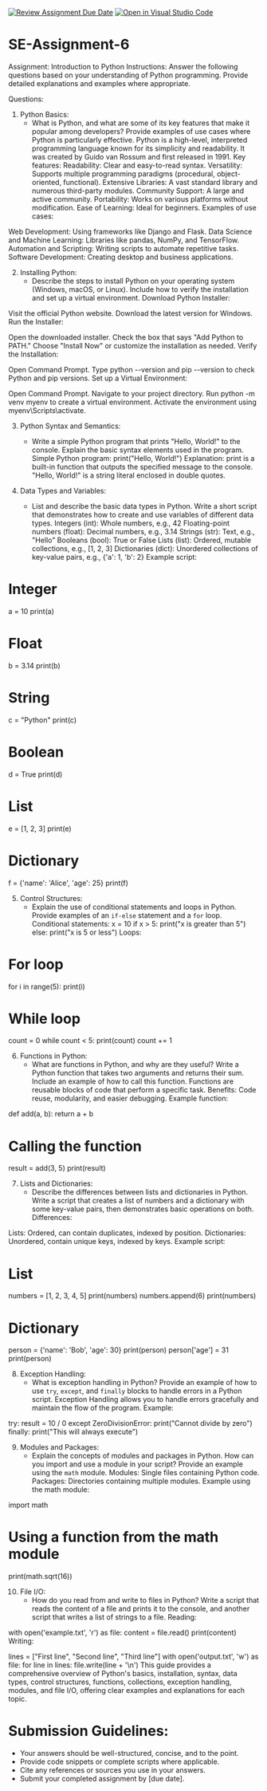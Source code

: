 [![Review Assignment Due Date](https://classroom.github.com/assets/deadline-readme-button-22041afd0340ce965d47ae6ef1cefeee28c7c493a6346c4f15d667ab976d596c.svg)](https://classroom.github.com/a/WfNmjXUk)
[![Open in Visual Studio Code](https://classroom.github.com/assets/open-in-vscode-2e0aaae1b6195c2367325f4f02e2d04e9abb55f0b24a779b69b11b9e10269abc.svg)](https://classroom.github.com/online_ide?assignment_repo_id=15281111&assignment_repo_type=AssignmentRepo)
# SE-Assignment-6
 Assignment: Introduction to Python
Instructions:
Answer the following questions based on your understanding of Python programming. Provide detailed explanations and examples where appropriate.

 Questions:

1. Python Basics:
   - What is Python, and what are some of its key features that make it popular among developers? Provide examples of use cases where Python is particularly effective.
   Python is a high-level, interpreted programming language known for its simplicity and readability. It was created by Guido van Rossum and first released in 1991.
Key features:
Readability: Clear and easy-to-read syntax.
Versatility: Supports multiple programming paradigms (procedural, object-oriented, functional).
Extensive Libraries: A vast standard library and numerous third-party modules.
Community Support: A large and active community.
Portability: Works on various platforms without modification.
Ease of Learning: Ideal for beginners.
Examples of use cases:

Web Development: Using frameworks like Django and Flask.
Data Science and Machine Learning: Libraries like pandas, NumPy, and TensorFlow.
Automation and Scripting: Writing scripts to automate repetitive tasks.
Software Development: Creating desktop and business applications.

2. Installing Python:
   - Describe the steps to install Python on your operating system (Windows, macOS, or Linux). Include how to verify the installation and set up a virtual environment.
  Download Python Installer:

Visit the official Python website.
Download the latest version for Windows.
Run the Installer:

Open the downloaded installer.
Check the box that says "Add Python to PATH."
Choose "Install Now" or customize the installation as needed.
Verify the Installation:

Open Command Prompt.
Type python --version and pip --version to check Python and pip versions.
Set up a Virtual Environment:

Open Command Prompt.
Navigate to your project directory.
Run python -m venv myenv to create a virtual environment.
Activate the environment using myenv\Scripts\activate. 

3. Python Syntax and Semantics:
   - Write a simple Python program that prints "Hello, World!" to the console. Explain the basic syntax elements used in the program.
   Simple Python program:
print("Hello, World!")
Explanation:
print is a built-in function that outputs the specified message to the console.
"Hello, World!" is a string literal enclosed in double quotes.

4. Data Types and Variables:
   - List and describe the basic data types in Python. Write a short script that demonstrates how to create and use variables of different data types.
   Integers (int): Whole numbers, e.g., 42
Floating-point numbers (float): Decimal numbers, e.g., 3.14
Strings (str): Text, e.g., "Hello"
Booleans (bool): True or False
Lists (list): Ordered, mutable collections, e.g., [1, 2, 3]
Dictionaries (dict): Unordered collections of key-value pairs, e.g., {'a': 1, 'b': 2}
Example script:
# Integer
a = 10
print(a)

# Float
b = 3.14
print(b)

# String
c = "Python"
print(c)

# Boolean
d = True
print(d)

# List
e = [1, 2, 3]
print(e)

# Dictionary
f = {'name': 'Alice', 'age': 25}
print(f)

5. Control Structures:
   - Explain the use of conditional statements and loops in Python. Provide examples of an `if-else` statement and a `for` loop.
   Conditional statements:
x = 10
if x > 5:
    print("x is greater than 5")
else:
    print("x is 5 or less")
Loops:


# For loop
for i in range(5):
    print(i)

# While loop
count = 0
while count < 5:
    print(count)
    count += 1

6. Functions in Python:
   - What are functions in Python, and why are they useful? Write a Python function that takes two arguments and returns their sum. Include an example of how to call this function.
   Functions are reusable blocks of code that perform a specific task.
Benefits: Code reuse, modularity, and easier debugging.
Example function:

def add(a, b):
    return a + b

# Calling the function
result = add(3, 5)
print(result)

7. Lists and Dictionaries:
   - Describe the differences between lists and dictionaries in Python. Write a script that creates a list of numbers and a dictionary with some key-value pairs, then demonstrates basic operations on both.
 Differences:

Lists: Ordered, can contain duplicates, indexed by position.
Dictionaries: Unordered, contain unique keys, indexed by keys.
Example script:

# List
numbers = [1, 2, 3, 4, 5]
print(numbers)
numbers.append(6)
print(numbers)

# Dictionary
person = {'name': 'Bob', 'age': 30}
print(person)
person['age'] = 31
print(person)  

8. Exception Handling:
   - What is exception handling in Python? Provide an example of how to use `try`, `except`, and `finally` blocks to handle errors in a Python script.
   Exception Handling allows you to handle errors gracefully and maintain the flow of the program.
Example:

try:
    result = 10 / 0
except ZeroDivisionError:
    print("Cannot divide by zero")
finally:
    print("This will always execute")

9. Modules and Packages:
   - Explain the concepts of modules and packages in Python. How can you import and use a module in your script? Provide an example using the `math` module.
  Modules: Single files containing Python code.
Packages: Directories containing multiple modules.
Example using the math module:

import math

# Using a function from the math module
print(math.sqrt(16)) 

10. File I/O:
    - How do you read from and write to files in Python? Write a script that reads the content of a file and prints it to the console, and another script that writes a list of strings to a file.
   Reading:

with open('example.txt', 'r') as file:
    content = file.read()
    print(content)
Writing:

lines = ["First line", "Second line", "Third line"]
with open('output.txt', 'w') as file:
    for line in lines:
        file.write(line + '\n')
This guide provides a comprehensive overview of Python's basics, installation, syntax, data types, control structures, functions, collections, exception handling, modules, and file I/O, offering clear examples and explanations for each topic.

# Submission Guidelines:
- Your answers should be well-structured, concise, and to the point.
- Provide code snippets or complete scripts where applicable.
- Cite any references or sources you use in your answers.
- Submit your completed assignment by [due date].


